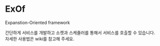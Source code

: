 # ExOf
Expanstion-Oriented framework

간단하게 서비스를 개발하고 소켓과 스케쥴러를 통해서 서비스를 호출할 수 있습니다.
자세한 사용법은 wiki를 참고해 주세요.
